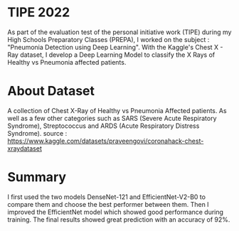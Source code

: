 # TIPE 2022
 As part of the evaluation test of the personal initiative work (TIPE) during my High Schools Preparatory Classes (PREPA), I worked on the subject : "Pneumonia Detection using Deep Learning". With the Kaggle's Chest X - Ray dataset, I develop a Deep Learning Model to classify the X Rays of Healthy vs Pneumonia affected patients.
 
# About Dataset
 A collection of Chest X-Ray of Healthy vs Pneumonia Affected patients. As well as a few other categories such as SARS (Severe Acute Respiratory Syndrome), Streptococcus and ARDS (Acute Respiratory Distress Syndrome).
 source : https://www.kaggle.com/datasets/praveengovi/coronahack-chest-xraydataset
 
# Summary
 I first used the two models DenseNet-121 and EfficientNet-V2-B0 to compare them and choose the best performer between them. Then I improved the EfficientNet model which showed good performance during training. The final results showed great prediction with an accuracy of 92%.
